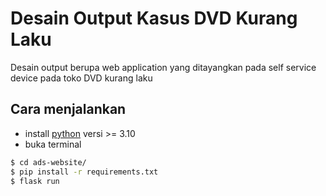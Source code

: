 # Desain Output Kasus DVD Kurang Laku

Desain output berupa web application yang ditayangkan pada self service device pada toko DVD kurang laku

## Cara menjalankan

- install [python](https://www.python.org/) versi >= 3.10
- buka terminal

```bash
$ cd ads-website/
$ pip install -r requirements.txt
$ flask run
```

